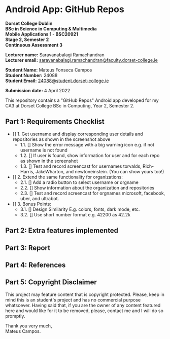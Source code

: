 # Android App: GitHub Repos

**Dorset College Dublin**  
**BSc in Science in Computing & Multimedia**  
**Mobile Applications 1 - BSC20921**  
**Stage 2, Semester 2**  
**Continuous Assessment 3**

**Lecturer name:** Saravanabalagi Ramachandran  
**Lecturer email:** saravanabalagi.ramachandran@faculty.dorset-college.ie

**Student Name:** Mateus Fonseca Campos  
**Student Number:** 24088  
**Student Email:** 24088@student.dorset-college.ie

**Submission date:** 4 April 2022

This repository contains a "GitHub Repos" Android app developed for my CA3 at Dorset College BSc in Computing, Year 2, Semester 2.

## Part 1: Requirements Checklist

- [] 1. Get username and display corresponding user details and repositories as shown in the screenshot above
    - 1.1. [] Show the error message with a big warning icon e.g. if not username is not found
    - 1.2. [] If user is found, show information for user and for each repo as shown in the screenshot
    - 1.3. [] Test and record screencast for usernames torvalds, Rich-Harris, JakeWharton, and newtoneinstein. (You can show yours too!)
- [] 2. Extend the same functionality for organizations:
    - 2.1. [] Add a radio button to select username or orgname
    - 2.2. [] Show information about the organization and repositories
    - 2.3. [] Test and record screencast for orgnames microsoft, facebook, uber, and ultrabot.
- [] 3. Bonus Points:
    - 3.1. [] Design Similarity E.g. colors, fonts, dark mode, etc.
    - 3.2. [] Use short number format e.g. 42200 as 42.2k

## Part 2: Extra features implemented



## Part 3: Report



## Part 4: References



## Part 5: Copyright Disclaimer

This project may feature content that is copyright protected. Please, keep in mind this is an student's project and has no commercial purpose whatsoever. Having said that, if you are the owner of any content featured here and would like for it to be removed, please, contact me and I will do so promptly.

Thank you very much,  
Mateus Campos.